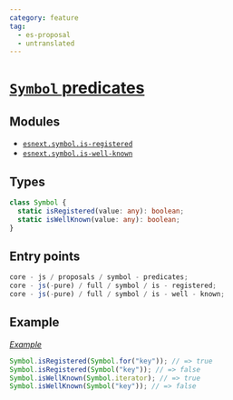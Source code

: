 ```yaml
---
category: feature
tag:
  - es-proposal
  - untranslated
---
```


# [`Symbol` predicates](https://github.com/tc39/proposal-symbol-predicates)

## Modules

- [`esnext.symbol.is-registered`](https://github.com/zloirock/core-js/blob/master/packages/core-js/modules/esnext.symbol.is-registered.js)
- [`esnext.symbol.is-well-known`](https://github.com/zloirock/core-js/blob/master/packages/core-js/modules/esnext.symbol.is-well-known.js)

## Types

```ts
class Symbol {
  static isRegistered(value: any): boolean;
  static isWellKnown(value: any): boolean;
}
```

## Entry points

```js
core - js / proposals / symbol - predicates;
core - js(-pure) / full / symbol / is - registered;
core - js(-pure) / full / symbol / is - well - known;
```

## Example

[_Example_](https://tinyurl.com/2cuwpu8d)

```js
Symbol.isRegistered(Symbol.for("key")); // => true
Symbol.isRegistered(Symbol("key")); // => false
Symbol.isWellKnown(Symbol.iterator); // => true
Symbol.isWellKnown(Symbol("key")); // => false
```
